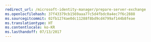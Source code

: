 ```yaml
---
redirect_url: /microsoft-identity-manager/prepare-server-exchange
ms.openlocfilehash: 37f43379cb1569aaa77c5d4fbdc0a4ec7f6c2888
ms.sourcegitcommit: 02fb1274ae0dc11288f8bd9cd4799af144b8feae
ms.translationtype: HT
ms.contentlocale: ko-KR
ms.lasthandoff: 07/13/2017
---
```

